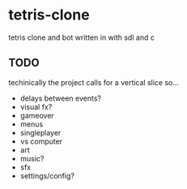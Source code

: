 # tetris-clone

tetris clone and bot written in with sdl and c 

## TODO

techinically the project calls for a vertical slice so...

- delays between events?
- visual fx?
- gameover
- menus
- singleplayer
- vs computer
- art
- music?
- sfx
- settings/config?
